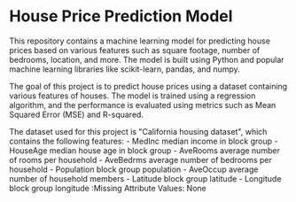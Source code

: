 # **House Price Prediction Model**

This repository contains a machine learning model for predicting house prices based on various features such as square footage, number of bedrooms, location, and more. The model is built using Python and popular machine learning libraries like scikit-learn, pandas, and numpy.

The goal of this project is to predict house prices using a dataset containing various features of houses. The model is trained using a regression algorithm, and the performance is evaluated using metrics such as Mean Squared Error (MSE) and R-squared.

The dataset used for this project is "California housing dataset", which contains the following features:
    - MedInc        median income in block group
    - HouseAge      median house age in block group
    - AveRooms      average number of rooms per household
    - AveBedrms     average number of bedrooms per household
    - Population    block group population
    - AveOccup      average number of household members
    - Latitude      block group latitude
    - Longitude     block group longitude
:Missing Attribute Values: None
